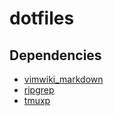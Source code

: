 # dotfiles

## Dependencies
- [vimwiki_markdown](https://github.com/patrickdavey/vimwiki_markdown)
- [ripgrep](https://github.com/BurntSushi/ripgrep)
- [tmuxp](https://github.com/tmux-plugins/tpm)
